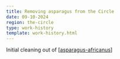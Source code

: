 ```yaml
---
title: Removing asparagus from the Circle
date: 09-10-2024
region: the-circle
type: work-history
template: work-history.html
---
```


Initial cleaning out of [[asparagus-africanus]] 


[//begin]: # "Autogenerated link references for markdown compatibility"
[asparagus-africanus]: ../../plants/asparagus-africanus "Asparagus africanus (Climbing asparagus fern)"
[//end]: # "Autogenerated link references"